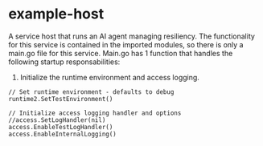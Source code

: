 # example-host

A service host that runs an AI agent managing resiliency. The functionality for this service is contained in the imported modules, so there is only a main.go file for this service.
Main.go has 1 function that handles the following startup responsabilities:

  1. Initialize the runtime environment and access logging.
~~~
// Set runtime environment - defaults to debug
runtime2.SetTestEnvironment()

// Initialize access logging handler and options
//access.SetLogHandler(nil)
access.EnableTestLogHandler()
access.EnableInternalLogging()
~~~


